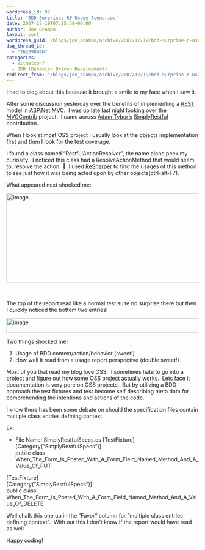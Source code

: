```yaml
---
wordpress_id: 92
title: 'BDD Surprise: R# Usage Scenarios'
date: 2007-12-19T07:25:58+00:00
author: Joe Ocampo
layout: post
wordpress_guid: /blogs/joe_ocampo/archive/2007/12/19/bdd-surprise-r-usage-scenarios.aspx
dsq_thread_id:
  - "262090946"
categories:
  - altnetconf
  - BDD (Behavior Driven Development)
redirect_from: "/blogs/joe_ocampo/archive/2007/12/19/bdd-surprise-r-usage-scenarios.aspx/"
---
```

I had to blog about this because it brought a smile to my face when I saw it.

After some discussion yesterday over the benefits of implementing a <a href="http://www.infoq.com/articles/rest-introduction" target="_blank">REST</a> model in <a href="http://weblogs.asp.net/scottgu/archive/2007/12/09/asp-net-3-5-extensions-ctp-preview-released.aspx" target="_blank">ASP.Net MVC</a>.&nbsp; I was up late last night looking over the <a href="http://www.codeplex.com/MVCContrib" target="_blank">MVCContrib</a> project.&nbsp; I came across <a href="http://abombss.com/" target="_blank">Adam Tybor&#8217;s</a> <a href="http://abombss.com/blog/2007/12/10/ms-mvc-simply-restful-routing/" target="_blank">SimplyRestful</a> contribution.

When I look at most OSS project I usually look at the objects implementation first and then I look for the test coverage.

I found a class named &#8220;RestfulActionResolver&#8221;, the name alone peek my curiosity.&nbsp; I noticed this class had a ResolveActionMethod that would seem to, resolve the action. 🙂&nbsp; I used <a href="http://www.jetbrains.com/resharper/" target="_blank">ReSharper</a> to find the usages of this method to see just how it was being acted upon by other objects(ctrl-alt-F7).&nbsp; 

What appeared next shocked me:

[<img style="border-right: 0px;border-top: 0px;border-left: 0px;border-bottom: 0px" height="234" alt="image" src="http://lostechies.com/content/joeocampo/uploads/2011/03BDDSurpriseRUsageScenarios_1527/image_thumb.png" width="644" border="0" />](http://lostechies.com/content/joeocampo/uploads/2011/03BDDSurpriseRUsageScenarios_1527/image_2.png) 

&nbsp;

The top of the report read like a normal test suite no surprise there but then I quickly noticed the bottom two entries!

[<img style="border-right: 0px;border-top: 0px;border-left: 0px;border-bottom: 0px" height="38" alt="image" src="http://lostechies.com/content/joeocampo/uploads/2011/03BDDSurpriseRUsageScenarios_1527/image_thumb_1.png" width="644" border="0" />](http://lostechies.com/content/joeocampo/uploads/2011/03BDDSurpriseRUsageScenarios_1527/image_4.png) 

Two things shocked me!

  1. Usage of BDD context/action/behavior (sweet!)
  2. How well it read from a usage report perspective (double sweet!)

Most of you that read my blog love OSS.&nbsp; I sometimes hate to go into a project and figure out how some OSS project actually works.&nbsp; Lets face it documentation is very pore on OSS projects.&nbsp; But by utilizing a BDD approach the test fixtures and test become self describing meta data for comprehending the intentions and actions of the code.&nbsp; 

I know there has been some debate on should the specification files contain multiple class entries defining context.

Ex:

  * File Name: SimplyRestfulSpecs.cs
[TestFixture]  
[Category(&#8220;SimplyRestfulSpecs&#8221;)]  
public class When\_The\_Form\_Is\_Posted\_With\_A\_Form\_Field\_Named\_Method\_And\_A\_Value\_Of_PUT 

[TestFixture]  
[Category(&#8220;SimplyRestfulSpecs&#8221;)]  
public class When\_The\_Form\_Is\_Posted\_With\_A\_Form\_Field\_Named\_Method\_And\_A\_Value\_Of_DELETE

Well chalk this one up in the &#8220;Favor&#8221; column for &#8220;multiple class entries defining context&#8221;.&nbsp; With out this I don&#8217;t know if the report would have read as well.

Happy coding!

&nbsp;